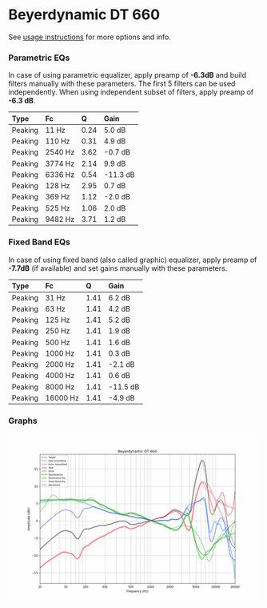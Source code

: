 # Beyerdynamic DT 660
See [usage instructions](https://github.com/jaakkopasanen/AutoEq#usage) for more options and info.

### Parametric EQs
In case of using parametric equalizer, apply preamp of **-6.3dB** and build filters manually
with these parameters. The first 5 filters can be used independently.
When using independent subset of filters, apply preamp of **-6.3 dB**.

| Type    | Fc      |    Q | Gain     |
|:--------|:--------|:-----|:---------|
| Peaking | 11 Hz   | 0.24 | 5.0 dB   |
| Peaking | 110 Hz  | 0.31 | 4.9 dB   |
| Peaking | 2540 Hz | 3.62 | -0.7 dB  |
| Peaking | 3774 Hz | 2.14 | 9.9 dB   |
| Peaking | 6336 Hz | 0.54 | -11.3 dB |
| Peaking | 128 Hz  | 2.95 | 0.7 dB   |
| Peaking | 369 Hz  | 1.12 | -2.0 dB  |
| Peaking | 525 Hz  | 1.06 | 2.0 dB   |
| Peaking | 9482 Hz | 3.71 | 1.2 dB   |

### Fixed Band EQs
In case of using fixed band (also called graphic) equalizer, apply preamp of **-7.7dB**
(if available) and set gains manually with these parameters.

| Type    | Fc       |    Q | Gain     |
|:--------|:---------|:-----|:---------|
| Peaking | 31 Hz    | 1.41 | 6.2 dB   |
| Peaking | 63 Hz    | 1.41 | 4.2 dB   |
| Peaking | 125 Hz   | 1.41 | 5.2 dB   |
| Peaking | 250 Hz   | 1.41 | 1.9 dB   |
| Peaking | 500 Hz   | 1.41 | 1.6 dB   |
| Peaking | 1000 Hz  | 1.41 | 0.3 dB   |
| Peaking | 2000 Hz  | 1.41 | -2.1 dB  |
| Peaking | 4000 Hz  | 1.41 | 0.6 dB   |
| Peaking | 8000 Hz  | 1.41 | -11.5 dB |
| Peaking | 16000 Hz | 1.41 | -4.9 dB  |

### Graphs
![](./Beyerdynamic%20DT%20660.png)